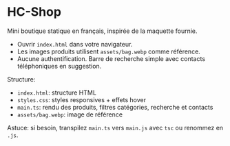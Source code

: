 # HC-Shop
 
Mini boutique statique en français, inspirée de la maquette fournie.

- Ouvrir `index.html` dans votre navigateur.
- Les images produits utilisent `assets/bag.webp` comme référence.
- Aucune authentification. Barre de recherche simple avec contacts téléphoniques en suggestion.

Structure:

- `index.html`: structure HTML
- `styles.css`: styles responsives + effets hover
- `main.ts`: rendu des produits, filtres catégories, recherche et contacts
- `assets/bag.webp`: image de référence

Astuce: si besoin, transpilez `main.ts` vers `main.js` avec `tsc` ou renommez en `.js`.
